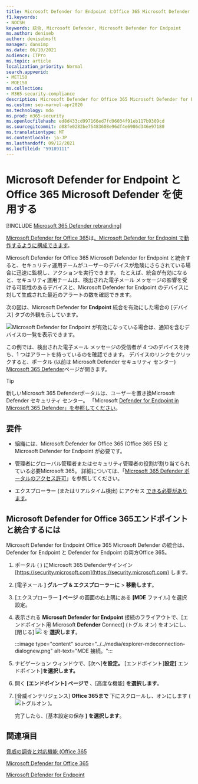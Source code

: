 ```yaml
---
title: Microsoft Defender for Endpoint とOffice 365 Microsoft Defender を使用する
f1.keywords:
- NOCSH
keywords: 統合, Microsoft Defender, Microsoft Defender for Endpoint
ms.author: deniseb
author: denisebmsft
manager: dansimp
ms.date: 06/10/2021
audience: ITPro
ms.topic: article
localization_priority: Normal
search.appverid:
- MET150
- MOE150
ms.collection:
- M365-security-compliance
description: Microsoft Defender for Office 365 Microsoft Defender for Endpoint を使用して、デバイスやメール コンテンツに対する脅威に関する詳細な情報を取得します。
ms.custom: seo-marvel-apr2020
ms.technology: mdo
ms.prod: m365-security
ms.openlocfilehash: ed8d433cd997166ed7fd96034f91eb117b9309cd
ms.sourcegitcommit: d08fe0282be75483608e96df4e6986d346e97180
ms.translationtype: MT
ms.contentlocale: ja-JP
ms.lasthandoff: 09/12/2021
ms.locfileid: "59189111"
---
```

# <a name="use-microsoft-defender-for-office-365-together-with-microsoft-defender-for-endpoint"></a>Microsoft Defender for Endpoint とOffice 365 Microsoft Defender を使用する

[!INCLUDE [Microsoft 365 Defender rebranding](../includes/microsoft-defender-for-office.md)]


[Microsoft Defender for Office 365](defender-for-office-365.md)は[、Microsoft Defender for Endpoint で動作するように構成できます](/windows/security/threat-protection)。

Microsoft Defender for Office 365 Microsoft Defender for Endpoint と統合すると、セキュリティ運用チームがユーザーのデバイスが危険にさらされている場合に迅速に監視し、アクションを実行できます。 たとえば、統合が有効になると、セキュリティ運用チームは、検出された電子メール メッセージの影響を受ける可能性のあるデバイスと、Microsoft Defender for Endpoint のデバイスに対して生成された最近のアラートの数を確認できます。

次の図は、Microsoft Defender for **Endpoint** 統合を有効にした場合の [デバイス] タブの外観を示しています。

![Microsoft Defender for Endpoint が有効になっている場合は、通知を含むデバイスの一覧を表示できます。](../../media/fec928ea-8f0c-44d7-80b9-a2e0a8cd4e89.PNG)

この例では、検出された電子メール メッセージの受信者が 4 つのデバイスを持ち、1 つはアラートを持っているのを確認できます。 デバイスのリンクをクリックすると、ポータル (以前は Microsoft Defender セキュリティ センター) [Microsoft 365 Defender](../defender-endpoint/microsoft-defender-security-center.md)ページが開きます。

> [!TIP]
> 新しいMicrosoft 365 Defenderポータルは、ユーザーを置き換Microsoft Defender セキュリティ センター。 「Microsoft [Defender for Endpoint in Microsoft 365 Defender」を参照してください](../defender/microsoft-365-security-center-mde.md)。

## <a name="requirements"></a>要件

- 組織には、Microsoft Defender for Office 365 (Office 365 E5) と Microsoft Defender for Endpoint が必要です。

- 管理者にグローバル管理者またはセキュリティ管理者の役割が割り当てられている必要Microsoft 365。 詳細については、「[Microsoft 365 Defender ポータルのアクセス許可](permissions-microsoft-365-security-center.md)」を参照してください。

- エクスプローラー (またはリアルタイム検出) にアクセス [できる必要があります](threat-explorer.md)。

## <a name="to-integrate-microsoft-defender-for-office-365-with-microsoft-defender-for-endpoint"></a>Microsoft Defender for Office 365エンドポイントと統合するには

Microsoft Defender for Endpoint Office 365 Microsoft Defender の統合は、Defender for Endpoint と Defender for Endpoint の両方Office 365。

1. ポータル ( ) にMicrosoft 365 Defenderサインイン [https://security.microsoft.com](https://security.microsoft.com) します。

2. [電子メール **] グループ & エクスプローラーに** \> **移動します**。 

3. [エクスプローラー **] ページ** の画面の右上隅にある **[MDE** ファイル] を選択設定。

3. 表示される **Microsoft Defender for Endpoint** 接続のフライアウトで、[エンドポイント用 Microsoft **Defender** Connect] (トグル オン) をオンにし、[閉じる] ![ ](../../media/scc-toggle-on.png) を **選択します**。

    :::image type="content" source="../../media/explorer-mdeconnection-dialognew.png" alt-text="MDE 接続。":::

4. ナビゲーション ウィンドウで、[次へ]**を設定。** [エンドポイント]**設定[** エンドポイント]**を選択します。**

5. 開く **[エンドポイント] ページで** 、[高度な機能] **を選択します**。

6. [脅威インテリジェンス] **Office 365まで** 下にスクロールし、オンにします ( ![ トグルオン ](../../media/scc-toggle-on.png) )。

   完了したら、[基本設定の保存 **] を選択します**。

## <a name="see-also"></a>関連項目

[脅威の調査と対応機能 (Office 365](office-365-ti.md)

[Microsoft Defender for Office 365](defender-for-office-365.md)

[Microsoft Defender for Endpoint](/windows/security/threat-protection)
